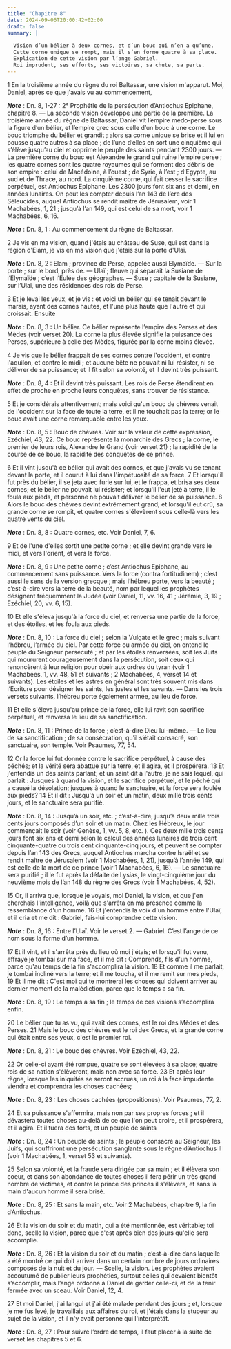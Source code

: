 ```yaml
---
title: "Chapitre 8"
date: 2024-09-06T20:00:42+02:00
draft: false
summary: |
  
  Vision d’un bélier à deux cornes, et d’un bouc qui n’en a qu’une.
  Cette corne unique se rompt, mais il s’en forme quatre à sa place.
  Explication de cette vision par l’ange Gabriel.
  Roi imprudent, ses efforts, ses victoires, sa chute, sa perte.
---
```



1 En la troisième année du règne du roi Baltassar, une vision m'apparut. Moi, Daniel, après ce que j'avais vu au commencement,

***Note*** :  Dn. 8, 1-27 : 2° Prophétie de la persécution d’Antiochus Epiphane, chapitre 8. ― La seconde vision développe une partie de la première. La troisième année du règne de Baltassar, Daniel vit l’empire médo-perse sous la figure d’un bélier, et l’empire grec sous celle d’un bouc à une corne. Le bouc triomphe du bélier et grandit ; alors sa corne unique se brise et il lui en pousse quatre autres à sa place ; de l’une d’elles en sort une cinquième qui s’élève jusqu’au ciel et opprime le peuple des saints pendant 2300 jours. ― La première corne du bouc est Alexandre le grand qui ruine l’empire perse ; les quatre cornes sont les quatre royaumes qui se forment des débris de son empire : celui de Macédoine, à l’ouest ; de Syrie, à l’est ; d’Egypte, au sud et de Thrace, au nord. La cinquième corne, qui fait cesser le sacrifice perpétuel, est Antiochus Epiphane. Les 2300 jours font six ans et demi, en années lunaires. On peut les compter depuis l’an 143 de l’ère des Séleucides, auquel Antiochus se rendit maître de
Jérusalem, voir 1 Machabées, 1, 21 ; jusqu’à l’an 149, qui est celui de sa mort, voir 1 Machabées, 6, 16.

***Note*** :  Dn. 8, 1 : Au commencement du règne de Baltassar.

2 Je vis en ma vision, quand j'étais au château de Suse, qui est dans la région d'Elam, je vis en ma vision que j'étais sur la porte d'Ulaï.

***Note*** :  Dn. 8, 2 : Elam ; province de Perse, appelée aussi Elymaïde. ― Sur la porte ; sur le bord, près de. ― Ulaï ; fleuve qui séparait la Susiane de l’Elymaïde ; c’est l’Eulée des géographes. ― Suse ; capitale de la Susiane, sur l’Ulaï, une des résidences des rois de Perse.

3 Et je levai les yeux, et je vis : et voici un bélier qui se tenait devant le marais, ayant des cornes hautes, et l'une plus haute que l'autre et qui croissait. Ensuite

***Note*** :  Dn. 8, 3 : Un bélier. Ce bélier représente l’empire des Perses et des Mèdes (voir verset 20). La corne la plus élevée signifie la puissance des Perses, supérieure à celle des Mèdes, figurée par la corne moins élevée.

4 Je vis que le bélier frappait de ses cornes contre l'occident, et contre l'aquilon, et contre le midi ; et aucune bête ne pouvait ni lui résister, ni se délivrer de sa puissance; et il fit selon sa volonté, et il devint très puissant.

***Note*** :  Dn. 8, 4 : Et il devint très puissant. Les rois de Perse étendirent en effet de proche en proche leurs conquêtes, sans trouver de résistance.


5 Et je considérais attentivement; mais voici qu'un bouc de chèvres venait de l'occident sur la face de toute la terre, et il ne touchait pas la terre; or le bouc avait une corne remarquable entre les yeux.

***Note*** :  Dn. 8, 5 : Bouc de chèvres. Voir sur la valeur de cette expression, Ezéchiel, 43, 22. Ce bouc représente la monarchie des Grecs ; la corne, le premier de leurs rois, Alexandre le Grand (voir verset 21) ; la rapidité de la course de ce bouc, la rapidité des conquêtes de ce prince.

6 Et il vint jusqu'à ce bélier qui avait des cornes, et que j'avais vu se tenant devant la porte, et il courut à lui dans l'impétuosité de sa force. 7 Et lorsqu'il fut près du bélier, il se jeta avec furie sur lui, et le frappa, et brisa ses deux cornes; et le bélier ne pouvait lui résister; et lorsqu'il l'eut jeté à terre, il le foula aux pieds, et personne ne pouvait délivrer le bélier de sa puissance. 8 Alors le bouc des chèvres devint extrêmement grand; et lorsqu'il eut crû, sa grande corne se rompit, et quatre cornes s'élevèrent sous celle-là vers les quatre vents du ciel.

***Note*** :  Dn. 8, 8 : Quatre cornes, etc. Voir Daniel, 7, 6.


9 Et de l'une d'elles sortit une petite corne ; et elle devint grande vers le midi, et vers l'orient, et vers la force.

***Note*** :  Dn. 8, 9 : Une petite corne ; c’est Antiochus Epiphane, au commencement sans puissance. Vers la force (contra fortitudinem) ; c’est aussi le sens de la version grecque ; mais l’hébreu porte, vers la beauté ; c’est-à-dire vers la terre de la beauté, nom par lequel les prophètes désignent fréquemment la Judée (voir Daniel, 11, vv. 16, 41 ; Jérémie, 3, 19 ; Ezéchiel, 20, vv. 6, 15).

10 Et elle s'éleva jusqu'à la force du ciel, et renversa une partie de la force, et des étoiles, et les foula aux pieds.

***Note*** :  Dn. 8, 10 : La force du ciel ; selon la Vulgate et le grec ; mais suivant l’hébreu, l’armée du ciel. Par cette force ou armée du ciel, on entend le peuple du Seigneur persécuté ; et par les étoiles renversées, soit les Juifs qui moururent courageusement dans la persécution, soit ceux qui renoncèrent à leur religion pour obéir aux ordres du tyran (voir 1 Machabées, 1, vv. 48, 51 et suivants ; 2 Machabées, 4, verset 14 et suivants). Les étoiles et les astres en général sont très souvent mis dans l’Ecriture pour désigner les saints, les justes et les savants. ― Dans les trois versets suivants, l’hébreu porte également armée, au lieu de force.

11 Et elle s'éleva jusqu'au prince de la force, elle lui ravit son sacrifice perpétuel, et renversa le lieu de sa sanctification.

***Note*** :  Dn. 8, 11 : Prince de la force ; c’est-à-dire Dieu lui-même. ― Le lieu de sa sanctification ; de sa consécration, qu’il s’était consacré, son sanctuaire, son temple. Voir Psaumes, 77, 54.

12 Or la force lui fut donnée contre le sacrifice perpétuel, à cause des péchés; et la vérité sera abattue sur la terre, et il agira, et il prospérera. 13 Et j'entendis un des saints parlant; et un saint dit à l'autre, je ne sais lequel, qui parlait : Jusques à quand la vision, et le sacrifice perpétuel, et le péché qui a causé la désolation; jusques à quand le sanctuaire, et la force sera foulée aux pieds? 14 Et il dit : Jusqu'à un soir et un matin, deux mille trois cents jours, et le sanctuaire sera purifié.

***Note*** :  Dn. 8, 14 : Jusqu’à un soir, etc. ; c’est-à-dire, jusqu’à deux mille trois cents jours composés d’un soir et un matin. Chez les Hébreux, le jour commençait le soir (voir Genèse, 1, vv. 5, 8, etc. ). Ces deux mille trois cents jours font six ans et demi selon le calcul des années lunaires de trois cent cinquante-quatre ou trois cent cinquante-cinq jours, et peuvent se compter depuis l’an 143 des Grecs, auquel Antiochus marcha contre Israël et se rendit maître de Jérusalem (voir 1 Machabées, 1, 21), jusqu’à l’année 149, qui est celle de la mort de ce prince (voir 1 Machabées, 6, 16). ― Le sanctuaire sera purifié ; il le fut après la défaite de Lysias, le vingt-cinquième jour du neuvième mois de l’an 148 du règne des Grecs (voir 1 Machabées, 4, 52).


15 Or, il arriva que, lorsque je voyais, moi Daniel, la vision, et que j'en cherchais l'intelligence, voilà que s'arrêta en ma présence comme la ressemblance d'un homme. 16 Et j'entendis la voix d'un homme entre l'Ulaï, et il cria et me dit : Gabriel, fais-lui comprendre cette vision.

***Note*** :  Dn. 8, 16 : Entre l’Ulaï. Voir le verset 2. ― Gabriel. C’est l’ange de ce nom sous la forme d’un homme.

17 Et il vint, et il s'arrêta près du lieu où moi j'étais; et lorsqu'il fut venu, effrayé je tombai sur ma face, et il me dit : Comprends, fils d'un homme, parce qu'au temps de la fin s'accomplira la vision. 18 Et comme il me parlait, je tombai incliné vers la terre; et il me toucha, et il me remit sur mes pieds, 19 Et il me dit : C'est moi qui te montrerai les choses qui doivent arriver au dernier moment de la malédiction, parce que le temps a sa fin.

***Note*** :  Dn. 8, 19 : Le temps a sa fin ; le temps de ces visions s’accomplira enfin.

20 Le bélier que tu as vu, qui avait des cornes, est le roi des Mèdes et des Perses. 21 Mais le bouc des chèvres est le roi de« Grecs, et la grande corne qui était entre ses yeux, c'est le premier roi.

***Note*** :  Dn. 8, 21 : Le bouc des chèvres. Voir Ezéchiel, 43, 22.

22 Or celle-ci ayant été rompue, quatre se sont élevées à sa place; quatre rois de sa nation s'élèveront, mais non avec sa force. 23 Et après leur règne, lorsque les iniquités se seront accrues, un roi à la face impudente viendra et comprendra les choses cachées;

***Note*** :  Dn. 8, 23 : Les choses cachées (propositiones). Voir Psaumes, 77, 2.

24 Et sa puissance s'affermira, mais non par ses propres forces ; et il dévastera toutes choses au-delà de ce que l'on peut croire, et il prospérera, et il agira. Et il tuera des forts, et un peuple de saints

***Note*** :  Dn. 8, 24 : Un peuple de saints ; le peuple consacré au Seigneur, les Juifs, qui souffriront une persécution sanglante sous le règne d’Antiochus II (voir 1 Machabées, 1, verset 53 et suivants).

25 Selon sa volonté, et la fraude sera dirigée par sa main ; et il élèvera son coeur, et dans son abondance de toutes choses il fera périr un très grand nombre de victimes, et contre le prince des princes il s'élèvera, et sans la main d'aucun homme il sera brisé.

***Note*** :  Dn. 8, 25 : Et sans la main, etc. Voir 2 Machabées, chapitre 9, la fin d’Antiochus.

26 Et la vision du soir et du matin, qui a été mentionnée, est véritable; toi donc, scelle la vision, parce que c'est après bien des jours qu'elle sera accomplie.

***Note*** :  Dn. 8, 26 : Et la vision du soir et du matin ; c’est-à-dire dans laquelle a été montré ce qui doit arriver dans un certain nombre de jours ordinaires composés de la nuit et du jour. ― Scelle, la vision. Les prophètes avaient accoutumé de publier leurs prophéties, surtout celles qui devaient bientôt s’accomplir, mais l’ange ordonna à Daniel de garder celle-ci, et de la tenir fermée avec un sceau. Voir Daniel, 12, 4.


27 Et moi Daniel, j'ai langui et j'ai été malade pendant des jours ; et, lorsque je me fus levé, je travaillais aux affaires du roi, et j'étais dans la stupeur au sujet de la vision, et il n'y avait personne qui l'interprétât.

***Note*** :  Dn. 8, 27 : Pour suivre l’ordre de temps, il faut placer à la suite de verset les chapitres 5 et 6.

